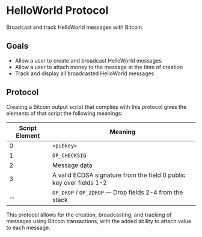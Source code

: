 # HelloWorld Protocol

Broadcast and track HelloWorld messages with Bitcoin.

## Goals

- Allow a user to create and broadcast HelloWorld messages
- Allow a user to attach money to the message at the time of creation
- Track and display all broadcasted HelloWorld messages

## Protocol

Creating a Bitcoin output script that complies with this protocol gives the elements of that script the following meanings:

Script Element | Meaning
---------------|--------------------
0	             | `<pubkey>`
1	             | `OP_CHECKSIG`
2	             | Message data
3	             | A valid ECDSA signature from the field 0 public key over fields 1-2
…              |	`OP_DROP` / `OP_2DROP` — Drop fields 2-4 from the stack


This protocol allows for the creation, broadcasting, and tracking of messages using Bitcoin transactions, with the added ability to attach value to each message.